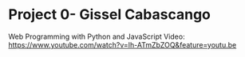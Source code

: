 # Project 0- Gissel Cabascango

Web Programming with Python and JavaScript
Video: https://www.youtube.com/watch?v=Ih-ATmZbZOQ&feature=youtu.be
